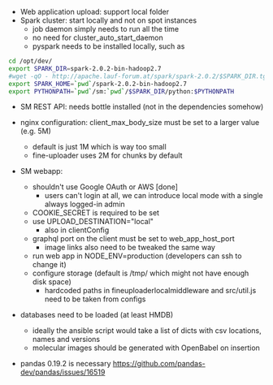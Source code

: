 - Web application upload: support local folder
- Spark cluster: start locally and not on spot instances
  - job daemon simply needs to run all the time
  - no need for cluster_auto_start_daemon
  - pyspark needs to be installed locally, such as
```bash
cd /opt/dev/
export SPARK_DIR=spark-2.0.2-bin-hadoop2.7                                                                                                                                                                                                         
#wget -qO - http://apache.lauf-forum.at/spark/spark-2.0.2/$SPARK_DIR.tgz | tar xz
export SPARK_HOME=`pwd`/spark-2.0.2-bin-hadoop2.7
export PYTHONPATH=`pwd`/sm:`pwd`/$SPARK_DIR/python:$PYTHONPATH
```

- SM REST API: needs bottle installed (not in the dependencies somehow)
- nginx configuration: client_max_body_size must be set to a larger value (e.g. 5M)
  - default is just 1M which is way too small
  - fine-uploader uses 2M for chunks by default

- SM webapp: 
  - shouldn't use Google OAuth or AWS [done]
    - users can't login at all, we can introduce local mode with a single always logged-in admin 
  - COOKIE_SECRET is required to be set
  - use UPLOAD_DESTINATION="local"
    - also in clientConfig
  - graphql port on the client must be set to web_app_host_port
    - image links also need to be tweaked the same way
  - run web app in NODE_ENV=production (developers can ssh to change it)
  - configure storage (default is /tmp/ which might not have enough disk space)
    - hardcoded paths in fineuploaderlocalmiddleware and src/util.js need to be taken from configs

- databases need to be loaded (at least HMDB)
  - ideally the ansible script would take a list of dicts with csv locations, names and versions
  - molecular images should be generated with OpenBabel on insertion

- pandas 0.19.2 is necessary
  https://github.com/pandas-dev/pandas/issues/16519
